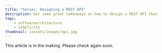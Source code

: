 ```yaml
---
title: "Series: Designing a REST API"
description: Get some great takeaways on how to design a REST API that is easy to expand, document and use.
tags:
    - softwarearchitecture
    - simplicity
thumbnail: /assets/images/api.jpg
---
```


This article is in the making. Please check again soon.
